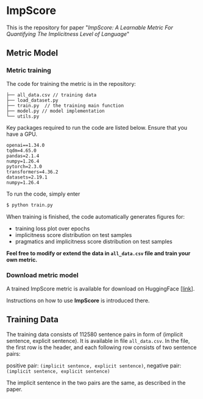 # ImpScore

This is the repository for paper "*ImpScore: A Learnable Metric For Quantifying The Implicitness Level of Language*"

## Metric Model
### Metric training
The code for training the metric is in the repository:
```plaintext
├── all_data.csv // training data
├── load_dataset.py
├── train.py  // the training main function
├── model.py // model implementation
└── utils.py 
```

Key packages required to run the code are listed below. Ensure that you have a GPU.
```plaintext
openai==1.34.0
tqdm=4.65.0
pandas=2.1.4
numpy=1.26.4
pytorch=2.3.0
transformers=4.36.2
datasets=2.19.1
numpy=1.26.4
```

To run the code, simply enter
```bash
$ python train.py
```

When training is finished, the code automatically generates figures for:
- training loss plot over epochs
- implicitness score distribution on test samples
- pragmatics and implicitness score distribution on test samples

**Feel free to modify or extend the data in `all_data.csv` file and train your own metric.**

### Download metric model
A trained ImpScore metric is available for download on HuggingFace [[link](https://huggingface.co/audreyeleven/ImpScore)].

Instructions on how to use **ImpScore** is introduced there.

## Training Data
The training data consists of 112580 sentence pairs in form of (implicit sentence, explicit sentence). It is available in file `all_data.csv`. In the file, the first row is the header, and each following row consists of two sentence pairs:

positive pair: `(implicit sentence, explicit sentence)`, negative pair: `(implicit sentence, explicit sentence)`

The implicit sentence in the two pairs are the same, as described in the paper.
